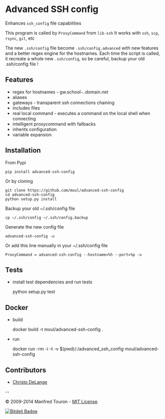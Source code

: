 Advanced SSH config
===================

Enhances `ssh_config` file capabilities

This program is called by `ProxyCommand` from `lib-ssh`
It works with `ssh`, `scp`, `rsync`, `git`, etc

The new `.ssh/config` file become `.ssh/config.advanced` with new features and a better regex engine for the hostnames.
Each time the script is called, it recreate a whole new `.ssh/config`, so be careful, backup your old .ssh/config file !

Features
--------

- regex for hostnames - gw.school-*.*.domain.net
- aliases
- gateways - transparent ssh connections chaining
- includes files
- real local command - executes a command on the local shell when connecting
- intelligent proxycommand with fallbacks
- inherits configuration
- variable expansion

Installation
------------

From Pypi

    pip install advanced-ssh-config

Or by cloning

    git clone https://github.com/moul/advanced-ssh-config
    cd advanced-ssh-config
    python setup.py install

Backup your old ~/.ssh/config file

    cp ~/.ssh/config ~/.ssh/config.backup

Generate the new config file

    advanced-ssh-config -u

Or add this line manually in your ~/.ssh/config file

    ProxyCommand = advanced-ssh-config --hostname=%h --port=%p -u

Tests
-----

- install test dependencies and run tests

    python setup.py test

Docker
------

- build

    docker build -t moul/advanced-ssh-config .

- run

    docker run -rm -i -t -v $(pwd)/:/advanced_ssh_config moul/advanced-ssh-config

Contributors
------------

- [Christo DeLange](https://github.com/dldinternet)

--

© 2009-2014 Manfred Touron - [MIT License](https://github.com/moul/advanced-ssh-config/blob/master/License.txt).


[![Bitdeli Badge](https://d2weczhvl823v0.cloudfront.net/moul/advanced-ssh-config/trend.png)](https://bitdeli.com/free "Bitdeli Badge")

